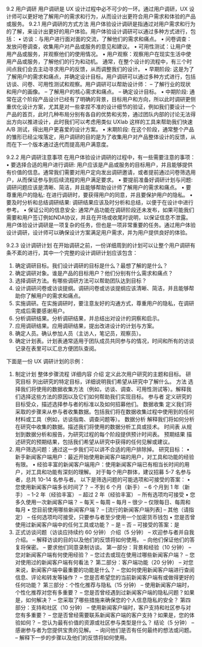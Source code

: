 9.2 用户调研
用户调研是 UX 设计过程中必不可少的一环。通过用户调研，UX 设计师可以更好地了解用户的需求和行为，从而设计出更符合用户需求和体验的产品或服务。
9.2.1 用户调研的方式方法
用户体验设计调研是指通过对用户需求和行为的了解，来设计出更好的用户体验。用户体验设计调研可以通过多种方式进行，包括：
•	访谈：与用户进行面对面的交流，了解他们的需求和痛点。
•	问卷调查：发放问卷调查，收集用户对产品或服务的意见和建议。
•	可用性测试：让用户使用产品或服务，并观察他们的使用情况。
•	用户观察：观察用户在现实生活中使用产品或服务，了解他们的行为和动机。
通常，在整个设计的流程中，有三个时间点我们会去主动寻求用户的反馈，从而调整我们的设计。
•	早期阶段: 这是为了了解用户的需求和痛点，并确定设计目标。用户调研可以通过多种方式进行，包括访谈、问卷、可用性测试和观察。用户调研可以帮助设计师：
–	了解行业的现状和用户的画像。
–	了解用户的核心需求和痛点。
–	确定设计目标。
•	中期阶段: 通常在这个阶段产品设计已经有了明确的背景，目标用户和方向，所以此时调研更侧重优化设计方案，尤其是对一些拿捏不准的设计细节的验证，例如我们要设计一个产品的首页，此时几种布局分别有各自的优势和劣势，通过团队内部的讨论无法得出方向以推进设计，此时我们可以考虑用类似 UXlab 这样的工具来帮助我们快速 A/B 测试，得出用户更喜爱的设计方案。
•	末期阶段: 在这个阶段，通常整个产品的雏形已经尘埃落定，用户调研的目的是为了收集用户对产品整体设计的反馈，从而在下一个版本通过迭代而提高用户满意度。

9.2.2 用户调研注意事项
在用户体验设计调研的过程中，有一些需要注意的事项：
•	要选择合适的用户进行调研: 用户应该是产品或服务的目标用户，并且能够提供有价值的信息。通常我们需要对用户定向发出调研邀请，或者提前通过问卷筛选用户，从而保证参与到后续流程的用户满足要求。
•	要提前准备好调研计划与问题: 调研问题应该是清晰、简洁，并且能够帮助设计师了解用户的需求和痛点。
•	要尊重用户的隐私: 在进行调研时，要获得用户的同意，并且要保护用户的隐私。
•	要及时分析和总结调研结果: 调研结果应该及时分析和总结，以便于在设计中进行参考。
•	保证公司的信息安全: 通常产品功能在调研阶段还未发布，如果可能我们需要和用户签订例如NDA协议，并且在开场或收尾时说明，以保证信息不泄露。
用户体验设计调研是一项复杂的任务，但也是一项非常重要的任务。通过用户体验设计调研，设计师可以确保设计方案满足用户需求，并为用户提供良好的体验。

9.2.3 设计调研计划
在开始调研之前，一份详细周到的计划可以让整个用户调研有条不紊的进行，其中一个完整的设计调研计划应该包含：
1)	确定调研目标。我们设计调研的目标是什么？最想了解的是什么？
2)	确定调研对象。谁是产品的目标用户？他们分别有什么需求和痛点？
3)	选择调研方法。有哪些调研方法可以帮助团队达到目标？
4)	设计调研问卷或访谈提纲。调研问卷或访谈提纲应该清晰、简洁，并且能够帮助你了解用户的需求和痛点。
5)	实施调研。在实施调研时，要注意友好的沟通方式，尊重用户的隐私，在调研完成后需要感谢用户。
6)	分析调研结果。分析调研结果，并总结出对设计的洞察和启示。
7)	应用调研结果。应用调研结果，提出改进设计的计划与方案。
8)	确定人员。确认参加人员（主访人，笔记员，观察员）。
9)	确定计划表。计划表通常适用于团队成员共同参与的情况，时间和所有的访谈记录在表里可以汇总方便团队查阅。

下面是一份 UX 调研计划的示例：
1)	制定计划
整体步骤流程	详细内容
介绍	定义此次用户研究的主题和目标。
研究目标	列出研究的特定目标，详细说明我们希望从研究中了解什么。
方法	选择我们将使用的数据收集方法（例如，访谈、调查、可用性测试等）。解释我们选择这些方法的原因以及它们如何帮助我们实现目标。
参与者	定义研究的目标受众，描述选择参与者的标准以及如何招募他们。
数据收集	定义我们将采取的步骤来从参与者收集数据。包括我们将在数据收集过程中使用到的任何材料或工具（例如，访谈指南、调查问题等）。
数据分析	解释我们将如何分析在研究中收集的数据。描述我们将使用的数据分析工具或技术。
时间表	从规划到数据分析和报告，为研究过程的每个阶段提供预计时间表。
预期结果	描述研究的预期结果，包括我们希望从研究中获得的任何见解或建议。
1)	用户筛选问题：通过这一步我们可以讲不合适的用户排除掉。
研究目标：
•	新手新闻客户端用户：最近开始使用新闻客户端的用户，对工具和功能的经验有限。
•	经验丰富的新闻客户端用户：使用新闻客户端已有相当长时间的用户，对工具和功能有深刻的理解。
对于每个用户群体，建议招募 5-7 名参与者，总共 10-14 名参与者。
以下是筛选问题的可能选项和可接受的答案：
•	您使用新闻客户端多长时间了？
–	不到 6 个月（新手）
–	6 个月到 1 年（新手）
–	1-2 年（经验丰富）
–	超过 2 年（经验丰富）
–	所有选项均可接受
•	您多久使用一次新闻客户端？
–	每天
–	每周
–	每月
–	很少
–	仅限每日、每周和每月
•	您目前使用哪些新闻客户端？
–	[流行的新闻客户端列表]
–	其他（请指定）
–	任何选项均可接受，只要参与者至少使用一个加密货币钱包
•	您是否曾使用过新闻客户端中的任何工具或功能？
–	是
–	否
–	可接受的答案：是
2)	正式访谈问题（访谈应持续约 60 分钟）
 	介绍（5 分钟）
–	欢迎参与者并自我介绍。
–	解释访谈的目的以及他们的反馈将如何使用。
–	向他们保证他们的答复将保密。
–	要求他们同意录制访谈。
 	第一部分：背景和经验（10 分钟）
–	您对新闻客户端有何使用经验？
–	您过去或现在使用过哪些新闻客户端？
–	您对使用过的新闻客户端有何看法？
 	第二部分：客户端功能（20 分钟）
–	对您来说，新闻客户端中最重要的功能是什么？
–	您如何使用新闻客户端进行查阅信息、评论和转发等操作？
–	您是否希望您的当前新闻客户端有或做得更好的任何功能？
 	第三部分：个性化推荐与隐私（15 分钟）
–	使用新闻客户端时，个性化推荐对您有多重要？
–	您是否曾经遇到过新闻客户端的隐私问题？如果是，如何解决？
–	您采取了哪些措施来确保您的个人信息隐私的安全？
 	第四部分：支持和社区（10 分钟）
–	使用新闻客户端时，客户支持和社区参与对您有多重要？
–	您是否曾经需要联系新闻客户端的客户支持？如果是，您的体验如何？
–	您认为最有价值的资源或社区参与类型是什么？
 	结论（5 分钟）
–	感谢参与者为您提供宝贵的见解。
–	询问他们是否有任何最终的想法或问题。
–	解释下一步的步骤以及他们的反馈将如何使用。
